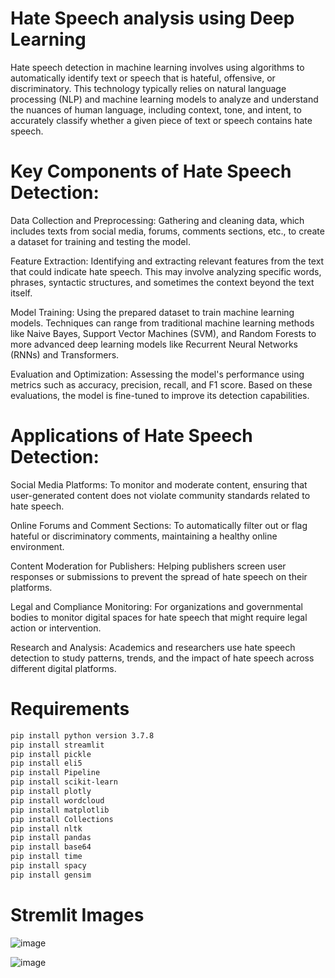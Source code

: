 # Hate Speech analysis using Deep Learning
Hate speech detection in machine learning involves using algorithms to automatically identify text or speech that is hateful, offensive, or discriminatory. This technology typically relies on natural language processing (NLP) and machine learning models to analyze and understand the nuances of human language, including context, tone, and intent, to accurately classify whether a given piece of text or speech contains hate speech.

# Key Components of Hate Speech Detection:
Data Collection and Preprocessing: Gathering and cleaning data, which includes texts from social media, forums, comments sections, etc., to create a dataset for training and testing the model.

Feature Extraction: Identifying and extracting relevant features from the text that could indicate hate speech. This may involve analyzing specific words, phrases, syntactic structures, and sometimes the context beyond the text itself.

Model Training: Using the prepared dataset to train machine learning models. Techniques can range from traditional machine learning methods like Naive Bayes, Support Vector Machines (SVM), and Random Forests to more advanced deep learning models like Recurrent Neural Networks (RNNs) and Transformers.

Evaluation and Optimization: Assessing the model's performance using metrics such as accuracy, precision, recall, and F1 score. Based on these evaluations, the model is fine-tuned to improve its detection capabilities.

# Applications of Hate Speech Detection:
Social Media Platforms: To monitor and moderate content, ensuring that user-generated content does not violate community standards related to hate speech.

Online Forums and Comment Sections: To automatically filter out or flag hateful or discriminatory comments, maintaining a healthy online environment.

Content Moderation for Publishers: Helping publishers screen user responses or submissions to prevent the spread of hate speech on their platforms.

Legal and Compliance Monitoring: For organizations and governmental bodies to monitor digital spaces for hate speech that might require legal action or intervention.

Research and Analysis: Academics and researchers use hate speech detection to study patterns, trends, and the impact of hate speech across different digital platforms.

# Requirements
```bash
pip install python version 3.7.8
pip install streamlit
pip install pickle
pip install eli5
pip install Pipeline
pip install scikit-learn
pip install plotly
pip install wordcloud
pip install matplotlib
pip install Collections
pip install nltk
pip install pandas
pip install base64
pip install time
pip install spacy
pip install gensim
```
# Stremlit Images

![image](https://github.com/sanjayravichander/Hate-Detection/assets/86998084/9091d916-e5e7-4b70-9de0-7d444da0096a)

![image](https://github.com/sanjayravichander/Hate-Detection/assets/86998084/4494a047-a496-4f51-9631-45c3609a47e5)

